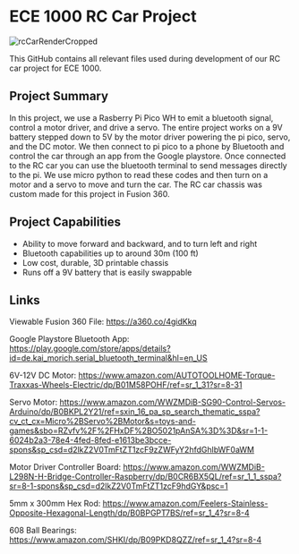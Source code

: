 # ECE 1000 RC Car Project
![rcCarRenderCropped](https://github.com/user-attachments/assets/83a0ac1d-7e5d-448c-8d27-549cfa327627)

This GitHub contains all relevant files used during development of our RC car project for ECE 1000.

## Project Summary
In this project, we use a Rasberry Pi Pico WH to emit a bluetooth signal, control a motor driver, and drive a servo.
The entire project works on a 9V battery stepped down to 5V by the motor driver powering the pi pico, servo, and the DC motor.
We then connect to pi pico to a phone by Bluetooth and control the car through an app from the Google playstore.
Once connected to the RC car you can use the bluetooth terminal to send messages directly to the pi.
We use micro python to read these codes and then turn on a motor and a servo to move and turn the car.
The RC car chassis was custom made for this project in Fusion 360.

## Project Capabilities 
* Ability to move forward and backward, and to turn left and right
* Bluetooth capabilities up to around 30m (100 ft)
* Low cost, durable, 3D printable chassis
* Runs off a 9V battery that is easily swappable

## Links
Viewable Fusion 360 File:
https://a360.co/4gidKkq

Google Playstore Bluetooth App:
https://play.google.com/store/apps/details?id=de.kai_morich.serial_bluetooth_terminal&hl=en_US

6V-12V DC Motor:
https://www.amazon.com/AUTOTOOLHOME-Torque-Traxxas-Wheels-Electric/dp/B01M58POHF/ref=sr_1_31?sr=8-31

Servo Motor:
https://www.amazon.com/WWZMDiB-SG90-Control-Servos-Arduino/dp/B0BKPL2Y21/ref=sxin_16_pa_sp_search_thematic_sspa?cv_ct_cx=Micro%2BServo%2BMotor&s=toys-and-games&sbo=RZvfv%2F%2FHxDF%2BO5021pAnSA%3D%3D&sr=1-1-6024b2a3-78e4-4fed-8fed-e1613be3bcce-spons&sp_csd=d2lkZ2V0TmFtZT1zcF9zZWFyY2hfdGhlbWF0aWM

Motor Driver Controller Board:
https://www.amazon.com/WWZMDiB-L298N-H-Bridge-Controller-Raspberry/dp/B0CR6BX5QL/ref=sr_1_1_sspa?sr=8-1-spons&sp_csd=d2lkZ2V0TmFtZT1zcF9hdGY&psc=1

5mm x 300mm Hex Rod:
https://www.amazon.com/Feelers-Stainless-Opposite-Hexagonal-Length/dp/B0BPGPT7BS/ref=sr_1_4?sr=8-4

608 Ball Bearings:
https://www.amazon.com/SHKI/dp/B09PKD8QZZ/ref=sr_1_4?sr=8-4
